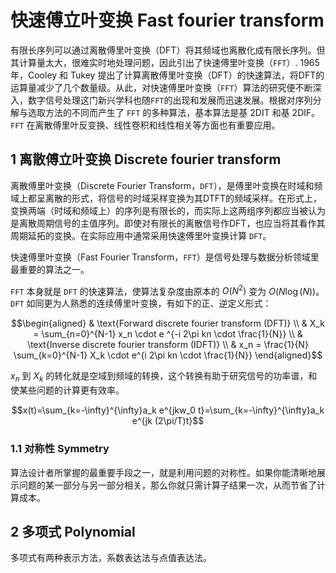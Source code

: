<!-- @import "../引用/my-style.less" -->

# 快速傅立叶变换 Fast fourier transform

有限长序列可以通过离散傅里叶变换（DFT）将其频域也离散化成有限长序列。但其计算量太大，很难实时地处理问题，因此引出了快速傅里叶变换（`FFT`）. 1965年，Cooley 和 Tukey 提出了计算离散傅里叶变换（DFT）的快速算法，将DFT的运算量减少了几个数量级。从此，对快速傅里叶变换（`FFT`）算法的研究便不断深入，数字信号处理这门新兴学科也随`FFT`的出现和发展而迅速发展。根据对序列分解与选取方法的不同而产生了 `FFT` 的多种算法，基本算法是基 2DIT 和基 2DIF。`FFT` 在离散傅里叶反变换、线性卷积和线性相关等方面也有重要应用。

## $1$ 离散傅立叶变换 Discrete fourier transform

离散傅里叶变换（Discrete Fourier Transform，`DFT`），是傅里叶变换在时域和频域上都呈离散的形式，将信号的时域采样变换为其DTFT的频域采样。在形式上，变换两端（时域和频域上）的序列是有限长的，而实际上这两组序列都应当被认为是离散周期信号的主值序列。即使对有限长的离散信号作DFT，也应当将其看作其周期延拓的变换。在实际应用中通常采用快速傅里叶变换计算 `DFT`。

快速傅里叶变换（Fast Fourier Transform，`FFT`）是信号处理与数据分析领域里最重要的算法之一。

`FFT` 本身就是 `DFT` 的快速算法，使算法复杂度由原本的 $O(N^2)$ 变为 $O(N\log(N))$。`DFT` 如同更为人熟悉的连续傅里叶变换，有如下的正、逆定义形式：

$$\begin{aligned}
& \text{Forward discrete fourier transform (DFT)} \\
& X_k = \sum_{n=0}^{N-1} x_n \cdot e ^{-i 2\pi kn \cdot \frac{1}{N}} \\
& \text{Inverse discrete fourier transform (IDFT)} \\
& x_n = \frac{1}{N} \sum_{k=0}^{N-1} X_k \cdot e^{i 2\pi kn \cdot \frac{1}{N}}
\end{aligned}$$

$x_n$ 到 $X_k$ 的转化就是空域到频域的转换，这个转换有助于研究信号的功率谱，和使某些问题的计算更有效率。

$$x(t)=\sum_{k=-\infty}^{\infty}a_k e^{jkw_0 t}=\sum_{k=-\infty}^{\infty}a_k e^{jk (2\pi/T)t}$$

### $1.1$ 对称性 Symmetry

算法设计者所掌握的最重要手段之一，就是利用问题的对称性。如果你能清晰地展示问题的某一部分与另一部分相关，那么你就只需计算子结果一次，从而节省了计算成本。

## $2$ 多项式 Polynomial

多项式有两种表示方法，系数表达法与点值表达法。
